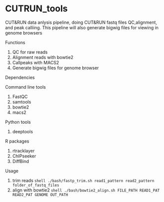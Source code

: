 # CUTRUN_tools
CUT&RUN data anlysis pipeline, doing CUT&RUN fastq files QC,alignment, and peak calliing. This pipeline will also generate bigwig files for viewing in genome browsers


Functions
  1.  QC for raw reads
  2.  Alignment reads with bowtie2
  3.  Callpeaks with MACS2
  4.  Generate bigwig files for genome browser
  
  
 Dependencies
 
 Command line tools
  1.  FastQC
  2.  samtools
  3.  bowtie2
  4.  macs2
  
 Python tools
  1.  deeptools
 
 R packages
  1.  rtracklayer
  2.  ChIPseeker
  3.  DiffBind
 
 Usage
  1.  trim reads
	```shell
	./bash/fastp_trim.sh read1_pattern read2_pattern folder_of_fastq_files 
	```	
  2.  align with bowtie2
	```shell
	./bash/bowtie2_align.sh FILE_PATH READ1_PAT READ2_PAT GENOME OUT_PATH
	```
